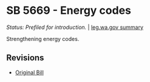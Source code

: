 # SB 5669 - Energy codes
*Status: Prefiled for introduction.* | [leg.wa.gov summary](https://app.leg.wa.gov/billsummary?BillNumber=5669&Year=2021)

Strengthening energy codes.

## Revisions
* [Original Bill](1/)